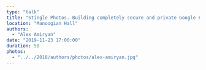 ```yaml
---
type: "talk"
title: "Stingle Photos. Building completely secure and private Google Photos from scratch"
location: "Manoogian Hall"
authors:
  - "Alex Amiryan"
date: "2019-11-23 17:00:00"
duration: 50
photos:
  - "../../2018/authors/photos/alex-amiryan.jpg"
---
```

